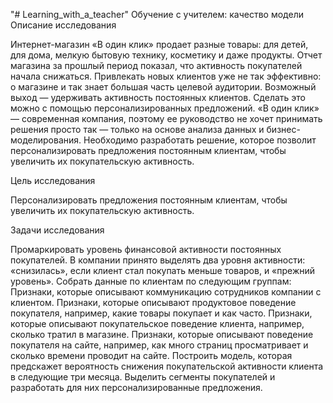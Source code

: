"# Learning_with_a_teacher" 
Обучение с учителем: качество модели
Описание исследования

Интернет-магазин «В один клик» продает разные товары: для детей, для дома, мелкую бытовую технику, косметику и даже продукты. Отчет магазина за прошлый период показал, что активность покупателей начала снижаться. Привлекать новых клиентов уже не так эффективно: о магазине и так знает большая часть целевой аудитории. Возможный выход — удерживать активность постоянных клиентов. Сделать это можно с помощью персонализированных предложений. «В один клик» — современная компания, поэтому ее руководство не хочет принимать решения просто так — только на основе анализа данных и бизнес-моделирования. Необходимо разработать решение, которое позволит персонализировать предложения постоянным клиентам, чтобы увеличить их покупательскую активность.

Цель исследования

Персонализировать предложения постоянным клиентам, чтобы увеличить их покупательскую активность.

Задачи исследования

Промаркировать уровень финансовой активности постоянных покупателей. В компании принято выделять два уровня активности: «снизилась», если клиент стал покупать меньше товаров, и «прежний уровень».
Собрать данные по клиентам по следующим группам:
Признаки, которые описывают коммуникацию сотрудников компании с клиентом.
Признаки, которые описывают продуктовое поведение покупателя, например, какие товары покупает и как часто.
Признаки, которые описывают покупательское поведение клиента, например, сколько тратил в магазине.
Признаки, которые описывают поведение покупателя на сайте, например, как много страниц просматривает и сколько времени проводит на сайте.
Построить модель, которая предскажет вероятность снижения покупательской активности клиента в следующие три месяца.
Выделить сегменты покупателей и разработать для них персонализированные предложения.

